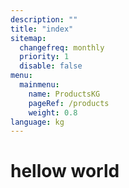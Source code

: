 ```yaml
---
description: ""
title: "index"
sitemap:
  changefreq: monthly
  priority: 1
  disable: false
menu:
  mainmenu:
    name: ProductsKG
    pageRef: /products
    weight: 0.8
language: kg
---
```


# hellow world
